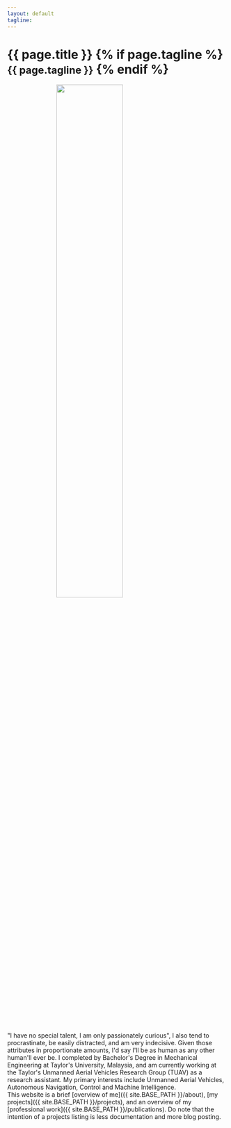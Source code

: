 ```yaml
---
layout: default
tagline:
---
```


<div class="page-header">
	<h1>
		{{ page.title }}
		{% if page.tagline %}
			<br>
			<small>{{ page.tagline }}</small>
		{% endif %}
	</h1>
</div>

<img src="{{ site.BASE_PATH }}/assets/img/su37.jpg" width="55%" style="display:block;margin:0 auto;">

<br>
<br>
"I have no special talent, I am only passionately curious", I also tend to procrastinate, be easily distracted, and am very indecisive. Given those attributes in proportionate amounts, I'd say I'll be as human as any other human'll ever be. I completed by Bachelor's Degree in Mechanical Engineering at Taylor's University, Malaysia, and am currently working at the Taylor's Unmanned Aerial Vehicles Research Group (TUAV) as a research assistant. My primary interests include Unmanned Aerial Vehicles, Autonomous Navigation, Control and Machine Intelligence.

<br>
This website is a brief [overview of me]({{ site.BASE_PATH }}/about), [my projects]({{ site.BASE_PATH }}/projects), and an overview of my [professional work]({{ site.BASE_PATH }}/publications). Do note that the intention of a projects listing is less documentation and more blog posting.


<br><br><br>

<!-- 
<a href="{{ site.BASE_PATH }}/clock/" target="_blank"> Click here if your name is Zoey lol</a>
<br>
Let's be honest, who even clicks <a href="{{ site.BASE_PATH }}/animation/" target="_blank">these</a> links -->